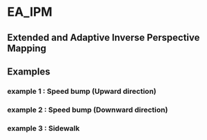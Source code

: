 # EA_IPM

## Extended and Adaptive Inverse Perspective Mapping



## Examples


### example 1 : Speed bump (Upward direction)



### example 2 : Speed bump (Downward direction)



### example 3 : Sidewalk
